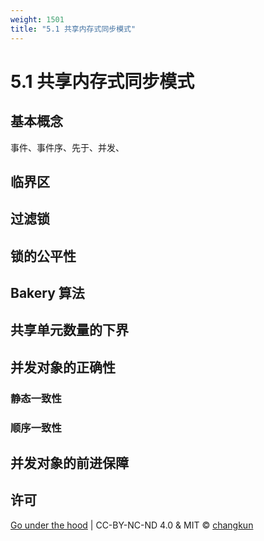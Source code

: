 ```yaml
---
weight: 1501
title: "5.1 共享内存式同步模式"
---
```


# 5.1 共享内存式同步模式

## 基本概念

事件、事件序、先于、并发、

## 临界区

## 过滤锁

## 锁的公平性

## Bakery 算法

## 共享单元数量的下界

## 并发对象的正确性

### 静态一致性

### 顺序一致性

###  

## 并发对象的前进保障

## 许可

[Go under the hood](https://github.com/golang-design/under-the-hood) | CC-BY-NC-ND 4.0 & MIT &copy; [changkun](https://changkun.de)